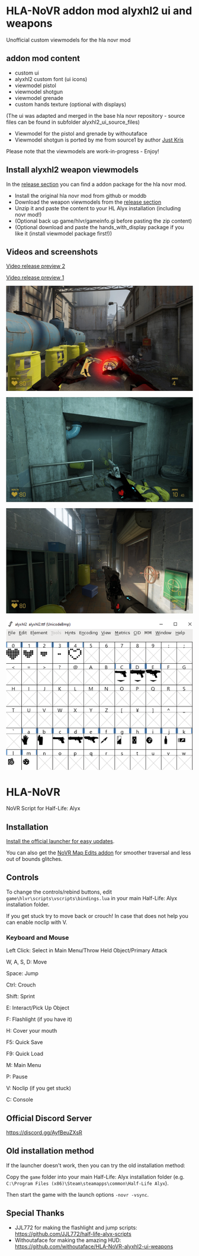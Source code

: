# HLA-NoVR addon mod alyxhl2 ui and weapons
Unofficial custom viewmodels for the hla novr mod

## addon mod content
- custom ui
- alyxhl2 custom font (ui icons)
- viewmodel pistol
- viewmodel shotgun
- viewmodel grenade
- custom hands texture (optional with displays)

(The ui was adapted and merged in the base hla novr repository - source files can be found in subfolder alyxhl2_ui_source_files) 

- Viewmodel for the pistol and grenade by withoutaface
- Viewmodel shotgun is ported by me from source1 by author [Just Kris](https://gamebanana.com/mods/243462) 

Please note that the viewmodels are work-in-progress - Enjoy!

## Install alyxhl2 weapon viewmodels
In the [release section](https://github.com/withoutaface/HLA-NoVR-alyxhl2-ui-weapons/releases) you can find a addon package for the hla novr mod. 
- Install the original hla novr mod from github or moddb
- Download the weapon viewmodels from the [release section](https://github.com/withoutaface/HLA-NoVR-alyxhl2-ui-weapons/releases)
- Unzip it and paste the content to your HL Alyx installation (including novr mod!)
- (Optional back up game/hlvr/gameinfo.gi before pasting the zip content)
- (Optional download and paste the hands_with_display package if you like it (install viewmodel package first!))

## Videos and screenshots
[Video release preview 2](https://youtu.be/m_roPnFAIdM)

[Video release preview 1](https://youtu.be/smotVBQMiDs)

![Alt text](image/addon_alyxhl2_ui_weapons_preview2_grenade.jpg "Preview image grenade")

![Alt text](image/addon_alyxhl2_ui_weapons_preview2_pistol.jpg "Preview image pistol")

![Alt text](image/addon_alyxhl2_ui_weapons_preview2_shotgun.jpg "Preview image shotgun")

![Alt text](image/font_alyxhl2.png "Preview image font")

# HLA-NoVR
NoVR Script for Half-Life: Alyx

## Installation
[Install the official launcher for easy updates](https://github.com/bfeber/HLA-NoVR-Launcher#installation-and-usage).

You can also get the [NoVR Map Edits addon](https://steamcommunity.com/sharedfiles/filedetails/?id=2956743603) for smoother traversal and less out of bounds glitches.

## Controls
To change the controls/rebind buttons, edit ``game\hlvr\scripts\vscripts\bindings.lua`` in your main Half-Life: Alyx installation folder.

If you get stuck try to move back or crouch! In case that does not help you can enable noclip with V.

### Keyboard and Mouse
Left Click: Select in Main Menu/Throw Held Object/Primary Attack

W, A, S, D: Move

Space: Jump

Ctrl: Crouch

Shift: Sprint

E: Interact/Pick Up Object

F: Flashlight (if you have it)

H: Cover your mouth

F5: Quick Save

F9: Quick Load

M: Main Menu

P: Pause

V: Noclip (if you get stuck)

C: Console

## Official Discord Server
https://discord.gg/AyfBeuZXsR

## Old installation method
If the launcher doesn't work, then you can try the old installation method:

Copy the ``game`` folder into your main Half-Life: Alyx installation folder (e.g. ``C:\Program Files (x86)\Steam\steamapps\common\Half-Life Alyx``).

Then start the game with the launch options ``-novr -vsync``.

## Special Thanks
- JJL772 for making the flashlight and jump scripts: https://github.com/JJL772/half-life-alyx-scripts
- Withoutaface for making the amazing HUD: https://github.com/withoutaface/HLA-NoVR-alyxhl2-ui-weapons
